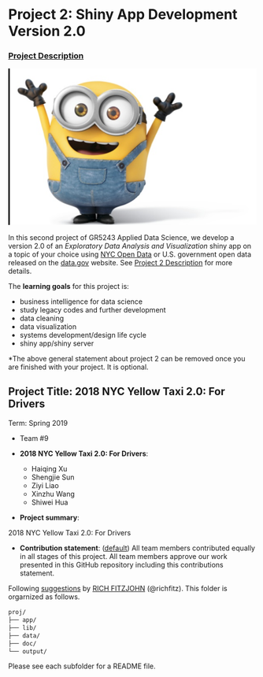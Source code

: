 # Project 2: Shiny App Development Version 2.0

### [Project Description](doc/project2_desc.md)

![screenshot](output/title_new.jpeg)

In this second project of GR5243 Applied Data Science, we develop a version 2.0 of an *Exploratory Data Analysis and Visualization* shiny app on a topic of your choice using [NYC Open Data](https://opendata.cityofnewyork.us/) or U.S. government open data released on the [data.gov](https://data.gov/) website. See [Project 2 Description](doc/project2_desc.md) for more details.  

The **learning goals** for this project is:

- business intelligence for data science
- study legacy codes and further development
- data cleaning
- data visualization
- systems development/design life cycle
- shiny app/shiny server

*The above general statement about project 2 can be removed once you are finished with your project. It is optional.

## Project Title: 2018 NYC Yellow Taxi 2.0: For Drivers
Term: Spring 2019

+ Team #9
+ **2018 NYC Yellow Taxi 2.0: For Drivers**:
	+ Haiqing Xu
	+ Shengjie Sun
	+ Ziyi Liao
	+ Xinzhu Wang
	+ Shiwei Hua

+ **Project summary**: 

2018 NYC Yellow Taxi 2.0: For Drivers

+ **Contribution statement**: ([default](doc/a_note_on_contributions.md)) All team members contributed equally in all stages of this project. All team members approve our work presented in this GitHub repository including this contributions statement. 

Following [suggestions](http://nicercode.github.io/blog/2013-04-05-projects/) by [RICH FITZJOHN](http://nicercode.github.io/about/#Team) (@richfitz). This folder is orgarnized as follows.

```
proj/
├── app/
├── lib/
├── data/
├── doc/
└── output/
```

Please see each subfolder for a README file.

